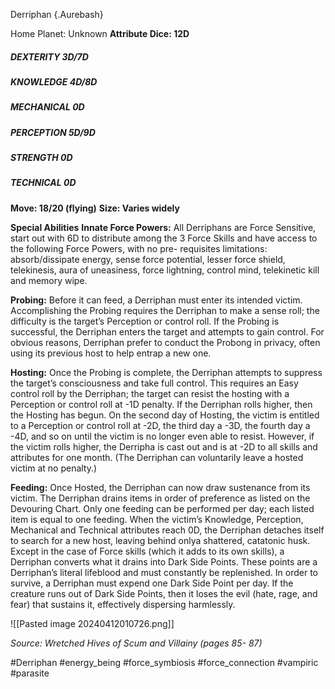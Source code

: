 Derriphan {.Aurebash}

Home Planet: Unknown
**Attribute Dice: 12D**
##### DEXTERITY 3D/7D
##### KNOWLEDGE 4D/8D
##### MECHANICAL 0D
##### PERCEPTION 5D/9D
##### STRENGTH 0D
##### TECHNICAL 0D
**Move: 18/20 (flying)**
**Size: Varies widely**

**Special Abilities**
**Innate Force Powers:** All Derriphans are Force Sensitive, start out with 6D to distribute among the 3 Force Skills and have access to the following Force Powers, with no pre- requisites limitations: absorb/dissipate energy, sense force potential, lesser force shield, telekinesis, aura of uneasiness, force lightning, control mind, telekinetic kill and memory wipe.

**Probing:** Before it can feed, a Derriphan must enter its intended victim. Accomplishing the Probing requires the Derriphan to make a sense roll; the difficulty is the target’s Perception or control roll. If the Probing is successful, the Derriphan enters the target and attempts to gain control. For obvious reasons, Derriphan prefer to conduct the Probong in privacy, often using its previous host to help entrap a new one.

**Hosting:** Once the Probing is complete, the Derriphan attempts to suppress the target’s consciousness and take full control. This requires an Easy control roll by the Derriphan; the target can resist the hosting with a Perception or control roll at -1D penalty. If the Derriphan rolls higher, then the Hosting has begun. On the second day of Hosting, the victim is entitled to a Perception or control roll at -2D, the third day a -3D, the fourth day a -4D, and so on until the victim is no longer even able to resist. However, if the victim rolls higher, the Derripha is cast out and is at -2D to all skills and attributes for one month. (The Derriphan can voluntarily leave a hosted victim at no penalty.)

**Feeding:** Once Hosted, the Derriphan can now draw sustenance from its victim. The Derriphan drains items in order of preference as listed on the Devouring Chart. Only one feeding can be performed per day; each listed item is equal to one feeding. When the victim’s Knowledge, Perception, Mechanical and Technical attributes reach 0D, the Derriphan detaches itself to search for a new host, leaving behind onlya shattered, catatonic husk. Except in the case of Force skills (which it adds to its own skills), a Derriphan converts what it drains into Dark Side Points. These points are a Derriphan’s literal lifeblood and must constantly be replenished. In order to survive, a Derriphan must expend one Dark Side Point per day. If the creature runs out of Dark Side Points, then it loses the evil (hate, rage, and fear) that sustains it, effectively dispersing harmlessly.

![[Pasted image 20240412010726.png]]



*Source: Wretched Hives of Scum and Villainy (pages 85-* *87)*

#Derriphan #energy_being #force_symbiosis #force_connection #vampiric #parasite 
